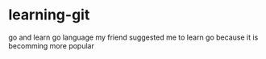 # learning-git
go and learn go language
my friend suggested me to learn go because it is becomming more popular
